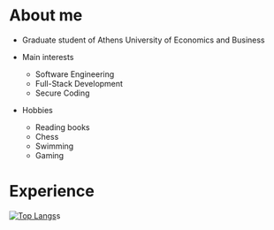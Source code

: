 About me
========
- Graduate student of Athens University of Economics and Business
- Main interests
  * Software Engineering
  * Full-Stack Development
  * Secure Coding
 
- Hobbies
  * Reading books
  * Chess
  * Swimming
  * Gaming

Experience
==========
[![Top Langs](https://github-readme-stats.vercel.app/api/top-langs/?username=alexegiev&langs_count=6&theme=tokyonight)](https://github.com/anuraghazra/github-readme-stats)s
